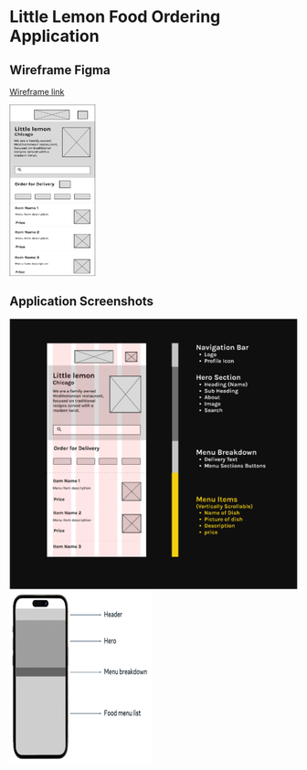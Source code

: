 # Little Lemon Food Ordering Application

## Wireframe Figma

[Wireframe link](https://www.figma.com/file/9mFWq5czl7GA4DJx2TMpUp/Canvas_Wireframe?type=design&node-id=1%3A2&mode=design&t=vnwYVJwAvLfiyeLe-1)

<img src="Wireframe1.png" alt="Wireframe Image" style="height: 300px; width:150px;"/>

## Application Screenshots

<img src="Wireframe2.png" alt="Wireframe Image" />
<img src="Wireframe3.png" alt="Wireframe Image" style="height: 300px; width:250px;"/>

